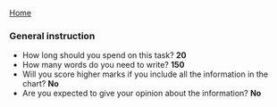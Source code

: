 [Home](/main.md)
### General instruction

* How long should you spend on this task? **20**
* How many words do you need to write? **150**
* Will you score higher marks if you include all the information in the chart? **No**
* Are you expected to give your opinion about the information? **No**

